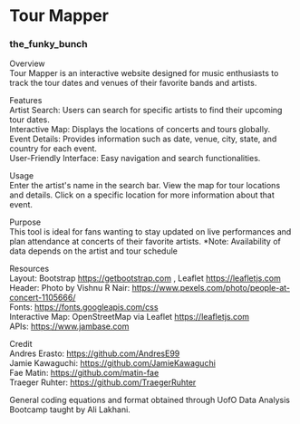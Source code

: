 # Tour Mapper
### the_funky_bunch

Overview
<br>
Tour Mapper is an interactive website designed for music enthusiasts to track the tour dates and venues of their favorite bands and artists.

Features
<br>
Artist Search: Users can search for specific artists to find their upcoming tour dates.<br>
Interactive Map: Displays the locations of concerts and tours globally.<br>
Event Details: Provides information such as date, venue, city, state, and country for each event.<br>
User-Friendly Interface: Easy navigation and search functionalities.

Usage
<br>
Enter the artist's name in the search bar.
View the map for tour locations and details.
Click on a specific location for more information about that event.

Purpose
<br>
This tool is ideal for fans wanting to stay updated on live performances and plan attendance at concerts of their favorite artists.
*Note: Availability of data depends on the artist and tour schedule

Resources
<br>
Layout: Bootstrap https://getbootstrap.com , Leaflet https://leafletjs.com 
<br>
Header: Photo by Vishnu R Nair: https://www.pexels.com/photo/people-at-concert-1105666/
<br>
Fonts: https://fonts.googleapis.com/css
<br>
Interactive Map: OpenStreetMap via Leaflet https://leafletjs.com
<br>
APIs: https://www.jambase.com

Credit 
<br>
Andres Erasto: https://github.com/AndresE99
<br>
Jamie Kawaguchi: https://github.com/JamieKawaguchi
<br>
Fae Matin: https://github.com/matin-fae
<br>
Traeger Ruhter: https://github.com/TraegerRuhter

General coding equations and format obtained through UofO Data Analysis Bootcamp taught by Ali Lakhani.
